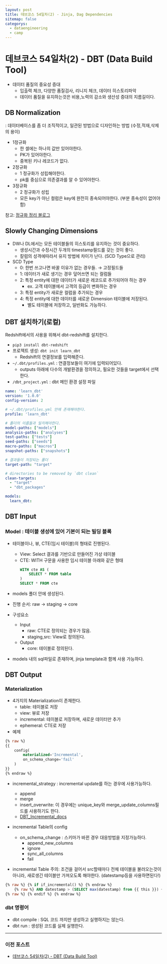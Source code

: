 ```yaml
---
layout: post
title: 데브코스 54일차(2) - Jinja, Dag Dependencies
sitemap: false
categorys:
  - dataengineering
  - camp
---
```


# 데브코스 54일차(2) - DBT (Data Build Tool)
- 데이터 품질의 중요성 증대
    - 입출력 체크, 다양한 품질검사, 리니지 체크, 데이터 히스토리파악
    - 데이터 품질을 유지하는것은 비용,노력의 감소와 생산성 증대의 지름길이다.

## DB Normalization
: 데이터베이스를 좀 더 조직적이고, 일관된 방법으로 디자인하는 방법 (수정,적재,삭제의 용이)

- 1정규화
    - 한 셀에는 하나의 값만 있어야한다.
    - PK가 있어야한다.
    - 중복된 키나 레코드가 없다.
- 2정규화
    - 1 정규화가 성립해야한다.
    - pk를 중심으로 의존결과를 알 수 있어야한다.
- 3정규화
    - 2 정규화가 성립
    - 모든 key가 아닌 컬럼은 key에 완전히 종속되어야한다. (부분 종속성이 없어야함)

참고: [정규화 정리 블로그](https://mr-dan.tistory.com/10)

## Slowly Changing Dimensions
- DW나 DL에서는 모든 테이블들의 히스토리를 유지하는 것이 중요하다.
    - 생성시간과 수정시간 두개의 timestamp필드를 갖는 것이 좋다.
    - 칼럼의 성격에따라서 유지 방법에 차이가 난다. (SCD Type으로 관리)
- SCD Type
    - 0: 한번 쓰고나면 바꿀 이유가 없는 경우들. → 고정필드들
    - 1: 데이터가 새로 생기는 경우 덮어쓰면 되는 컬럼들
    - 2: 특정 entity에 대한 데이터가 새로운 레코드로 추가되어야 하는 경우
        - ex. 고객 테이블에서 고객의 등급이 변화하는 경우
    - 3: 특정 entity가 새로운 컬럼을 추가되는 경우
    - 4: 특정 entity에 대한 데이터를 새로운 Dimension 테이블에 저장된다.
        - 별도 테이블에 저장하고, 일반화도 가능하다.

## DBT 설치하기(로컬)
Redshift에서의 사용을 위해서 dbt-redshift를 설치한다.

- `pip3 install dbt-redshift`
- 프로젝트 생성: `dbt init learn_dbt`
    - Redshift의 연결정보를 입력해준다.
- `~/.dbt/profiles.yml` : 연결정보들이 여기에 입력되어있다.
    - outputs 아래에 다수의 개발환경을 정의하고, 필요한 것들을 target에서 선택한다.
- `/dbt_project.yml` : dbt 메인 환경 설정 파일

```yml
name: 'learn_dbt'
version: '1.0.0'
config-version: 2

# ~/.dbt/profiles.yml 안에 존재해야한다.
profile: 'learn_dbt'

# 폴더의 이름들과 일치해야한다.
model-paths: ["models"]
analysis-paths: ["analyses"]
test-paths: ["tests"]
seed-paths: ["seeds"]
macro-paths: ["macros"]
snapshot-paths: ["snapshots"]

# 결과들이 저장되는 폴더
target-path: "target"

# directories to be removed by `dbt clean`
clean-targets:         
  - "target"
  - "dbt_packages"

models:
  learn_dbt:
```

## DBT Input

### Model : 테이블 생성에 있어 기본이 되는 빌딩 블록
- 테이블이나, 뷰, CTE(임시 테이블)의 형태로 진행된다.
  - View: Select 결과를 기반으로 만들어진 가상 테이블
  - CTE: WITH 구문을 사용한 임시 테이블 아래와 같은 형태
    ```sql
    WITH cte AS (
        SELECT * FROM table
    )
    SELECT * FROM cte
    ```

- models 폴더 안에 생성된다.
- 진행 순서: raw → staging → core 
- 구성요소
  - Input
    - raw: CTE로 정의되는 경우가 많음.
    - staging,src: View로 정의된다.
  - Output
    - core: 테이블로 정의된다.
- models 내의 sql파일로 존재하며, jinja template과 함께 사용 가능하다.

## DBT Output

### Materialization
- 4가지의 Materialization이 존재한다.
  - table: 테이블로 저장
  - view: 뷰로 저장
  - incremental: 테이블로 저장하며, 새로운 데이터만 추가
  - ephemeral: CTE로 저장
- 예제

```sql
{% raw %}
{{
	config(
		materialized='Incremental',
		on_schema_change='fail'
	)
}}
{% endraw %}
```
- incremental_strategy : incremental update를 하는 경우에 사용가능하다.
  - append
  - merge
  - insert_overwrite: 이 경우에는 unique_key와 merge_update_columns필드를 사용하기도 한다.
  - [DBT_Incremental_docs](https://iomete.com/resources/docs/guides/dbt/dbt-incremental-models-by-examples)

- incremental Table의 config
    - on_schema_change : 스키마가 바뀐 경우 대응방법을 지정가능하다.
        - append_new_columns
        - ignore
        - sync_all_columns
        - fail
- incremental Table 주의: 조건을 걸어서 src할때마다 전체 테이블을 불러오는것이아니라, 새로생긴 테이블만 가져오도록 해야한다. (datestamp등을 사용하면된다!)

```sql
{% raw %} {% if if_incremental() %} {% endraw %}
	{% raw %} AND datestamp > (SELECT max(datestamp) from {{ this }}) {% endraw %}
{% raw %} {% endif %} {% endraw %}
```

### dbt 명령어
- dbt compile : SQL 코드 까지만 생성하고 실행하지는 않는다.
- dbt run : 생성된 코드를 실제 실행한다.

---
### 이전 포스트
- [데브코스 54일차(2) - DBT (Data Build Tool)](https://poriz.github.io/dataengineering/camp/2024-01-04-dataengineering-camp-Day54_2/)
